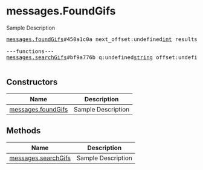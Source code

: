 # messages.FoundGifs

Sample Description

<pre>
<a href="../constructor/messages.foundGifs">messages.foundGifs</a>#450a1c0a next_offset:undefined<a href="../type/int.md">int</a> results:undefinedVector&lt;<a href="../type/FoundGif.md">FoundGif</a>&gt; = undefined<a href="../type/messages.FoundGifs.md">messages.FoundGifs</a>;

---functions---
<a href="../method/messages.searchGifs">messages.searchGifs</a>#bf9a776b q:undefined<a href="../type/string.md">string</a> offset:undefined<a href="../type/int.md">int</a> = undefined<a href="../type/messages.FoundGifs.md">messages.FoundGifs</a>;

</pre>

## Constructors

| Name | Description |
|------|-------------|
| [messages.foundGifs](../constructor/messages.foundGifs.md) | Sample Description |

## Methods

| Name | Description |
|------|-------------|
| [messages.searchGifs](../method/messages.searchGifs.md) | Sample Description |
